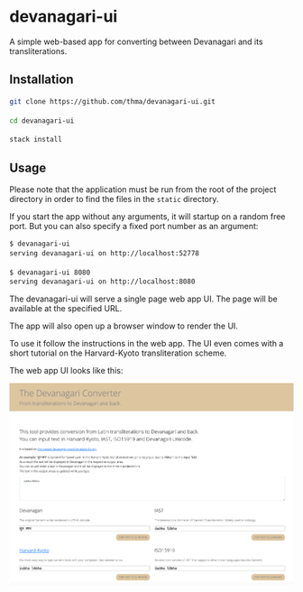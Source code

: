 # devanagari-ui

A simple web-based app for converting between Devanagari and its transliterations.

## Installation
```bash
git clone https://github.com/thma/devanagari-ui.git

cd devanagari-ui

stack install
```

## Usage

Please note that the application must be run from the root of the project directory in order to find the files in the `static` directory.

If you start the app without any arguments, it will startup on a random free port. But you can also specify a fixed port number as an argument:

```bash
$ devanagari-ui
serving devanagari-ui on http://localhost:52778

$ devanagari-ui 8080
serving devanagari-ui on http://localhost:8080
```

The devanagari-ui will serve a single page web app UI. The page will be available at the specified URL.

The app will also open up a browser window to render the UI.

To use it follow the instructions in the web app. The UI even comes with a short tutorial on the Harvard-Kyoto transliteration scheme.

The web app UI looks like this:

![Alt text](image.png)